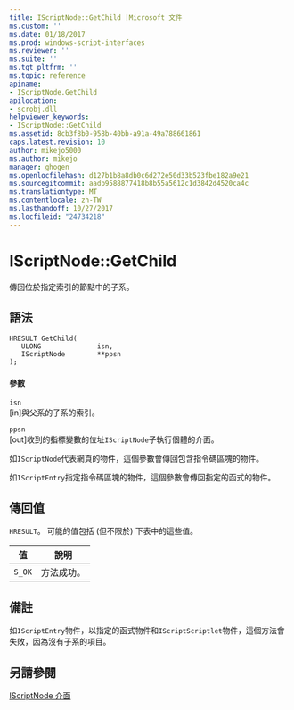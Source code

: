 ```yaml
---
title: IScriptNode::GetChild |Microsoft 文件
ms.custom: ''
ms.date: 01/18/2017
ms.prod: windows-script-interfaces
ms.reviewer: ''
ms.suite: ''
ms.tgt_pltfrm: ''
ms.topic: reference
apiname:
- IScriptNode.GetChild
apilocation:
- scrobj.dll
helpviewer_keywords:
- IScriptNode::GetChild
ms.assetid: 8cb3f8b0-958b-40bb-a91a-49a788661861
caps.latest.revision: 10
author: mikejo5000
ms.author: mikejo
manager: ghogen
ms.openlocfilehash: d127b1b8a8db0c6d272e50d33b523fbe182a9e21
ms.sourcegitcommit: aadb9588877418b8b55a5612c1d3842d4520ca4c
ms.translationtype: MT
ms.contentlocale: zh-TW
ms.lasthandoff: 10/27/2017
ms.locfileid: "24734218"
---
```

# <a name="iscriptnodegetchild"></a>IScriptNode::GetChild
傳回位於指定索引的節點中的子系。  
  
## <a name="syntax"></a>語法  
  
```  
HRESULT GetChild(  
   ULONG              isn,  
   IScriptNode        **ppsn  
);  
```  
  
#### <a name="parameters"></a>參數  
 `isn`  
 [in]與父系的子系的索引。  
  
 `ppsn`  
 [out]收到的指標變數的位址`IScriptNode`子執行個體的介面。  
  
 如`IScriptNode`代表網頁的物件，這個參數會傳回包含指令碼區塊的物件。  
  
 如`IScriptEntry`指定指令碼區塊的物件，這個參數會傳回指定的函式的物件。  
  
## <a name="return-value"></a>傳回值  
 `HRESULT`。 可能的值包括 (但不限於) 下表中的這些值。  
  
|值|說明|  
|-----------|-----------------|  
|`S_OK`|方法成功。|  
  
## <a name="remarks"></a>備註  
 如`IScriptEntry`物件，以指定的函式物件和`IScriptScriptlet`物件，這個方法會失敗，因為沒有子系的項目。  
  
## <a name="see-also"></a>另請參閱  
 [IScriptNode 介面](../../winscript/reference/iscriptnode-interface.md)